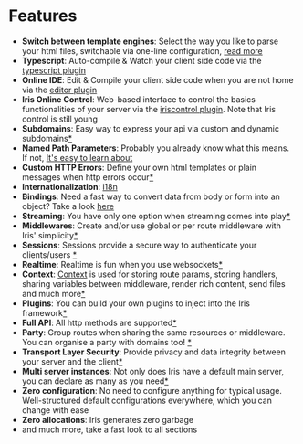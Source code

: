 # Features

* **Switch between template engines**: Select the way you like to parse your html files, switchable via one-line configuration, [read more](render.md)
* **Typescript**: Auto-compile & Watch your client side code via the [typescript plugin](plugin-typescript.md)
* **Online IDE**: Edit & Compile your client side code when you are not home via the [editor plugin](plugin-editor.md)
* **Iris Online Control**: Web-based interface to control the basics functionalities of your server via the [iriscontrol plugin](plugin-iriscontrol.md). Note that Iris control is still young
* **Subdomains**: Easy way to express your api via custom and dynamic subdomains[*](subdomains.md)
* **Named Path Parameters**: Probably you already know what this means. If not, [It's easy to learn about](named-parameters.md)
* **Custom HTTP Errors**: Define your own html templates or plain messages when http errors occur[*](custom-http-errors.md)
* **Internationalization**: [i18n](middleware-internationalization-and-localization.md)
* **Bindings**: Need a fast way to convert data from body or form into an object? Take a look [here](request-body-bind.md)
* **Streaming**: You have only one option when streaming comes into play[*](streaming.md)
* **Middlewares**: Create and/or use global or per route middleware with Iris' simplicity[*](middlewares.md)
* **Sessions**:  Sessions provide a secure way to authenticate your clients/users [*](package-sessions.md)
* **Realtime**: Realtime is fun when you use websockets[*](package-websocket.md)
* **Context**: [Context](context.md) is used for storing route params, storing handlers, sharing variables between middleware, render rich content, send files and much more[*](context.md)
* **Plugins**: You can build your own plugins to inject into the Iris framework[*](plugins.md)
* **Full API**: All http methods are supported[*](api.md)
* **Party**:  Group routes when sharing the same resources or middleware. You can organise a party with domains too! [*](party.md)
* **Transport Layer Security**: Provide privacy and data integrity between your server and the client[*](tls.md)
* **Multi server instances**: Not only does Iris have a default main server, you can declare as many as you need[*](declaration.md)
* **Zero configuration**:  No need to configure anything for typical usage. Well-structured default configurations everywhere, which you can change with ease
* **Zero allocations**: Iris generates zero garbage
* and much more, take a fast look to all sections
